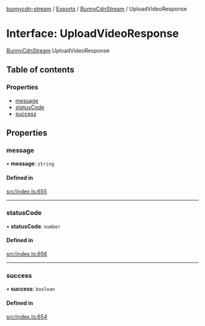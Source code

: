 [bunnycdn-stream](../README.md) / [Exports](../modules.md) / [BunnyCdnStream](../modules/BunnyCdnStream.md) / UploadVideoResponse

# Interface: UploadVideoResponse

[BunnyCdnStream](../modules/BunnyCdnStream.md).UploadVideoResponse

## Table of contents

### Properties

- [message](BunnyCdnStream.UploadVideoResponse.md#message)
- [statusCode](BunnyCdnStream.UploadVideoResponse.md#statuscode)
- [success](BunnyCdnStream.UploadVideoResponse.md#success)

## Properties

### message

• **message**: `string`

#### Defined in

[src/index.ts:655](https://github.com/dan-online/bunnycdn-stream/blob/26b06e1/src/index.ts#L655)

___

### statusCode

• **statusCode**: `number`

#### Defined in

[src/index.ts:656](https://github.com/dan-online/bunnycdn-stream/blob/26b06e1/src/index.ts#L656)

___

### success

• **success**: `boolean`

#### Defined in

[src/index.ts:654](https://github.com/dan-online/bunnycdn-stream/blob/26b06e1/src/index.ts#L654)

